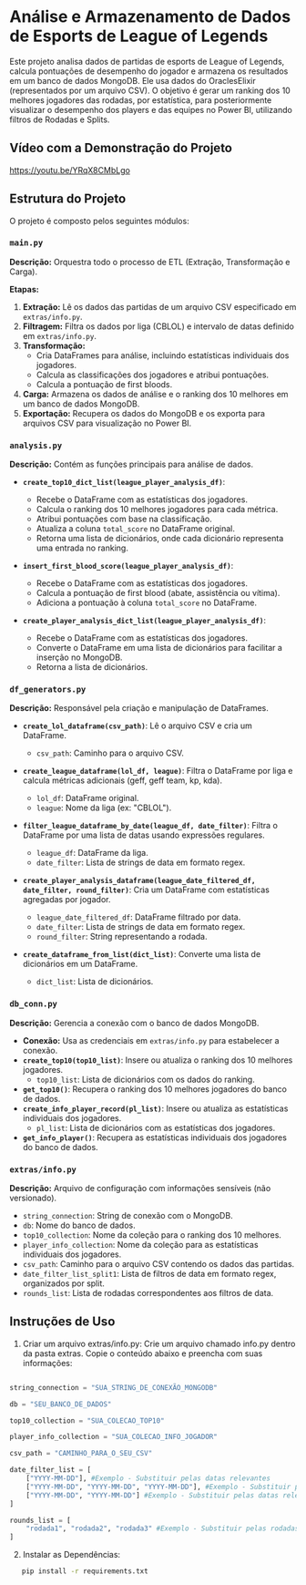 # Análise e Armazenamento de Dados de Esports de League of Legends

Este projeto analisa dados de partidas de esports de League of Legends, calcula pontuações de desempenho do jogador e armazena os resultados em um banco de dados MongoDB. Ele usa dados do OraclesElixir (representados por um arquivo CSV). O objetivo é gerar um ranking dos 10 melhores jogadores das rodadas, por estatística, para posteriormente visualizar o desempenho dos players e das equipes no Power BI, utilizando filtros de Rodadas e Splits.

## Vídeo com a Demonstração do Projeto

https://youtu.be/YRqX8CMbLgo

## Estrutura do Projeto

O projeto é composto pelos seguintes módulos:

### `main.py`

**Descrição:** Orquestra todo o processo de ETL (Extração, Transformação e Carga).

**Etapas:**

1. **Extração:** Lê os dados das partidas de um arquivo CSV especificado em `extras/info.py`.
2. **Filtragem:** Filtra os dados por liga (CBLOL) e intervalo de datas definido em `extras/info.py`.
3. **Transformação:**
    - Cria DataFrames para análise, incluindo estatísticas individuais dos jogadores.
    - Calcula as classificações dos jogadores e atribui pontuações.
    - Calcula a pontuação de first bloods.
4. **Carga:** Armazena os dados de análise e o ranking dos 10 melhores em um banco de dados MongoDB.
5. **Exportação:** Recupera os dados do MongoDB e os exporta para arquivos CSV para visualização no Power BI.

### `analysis.py`

**Descrição:** Contém as funções principais para análise de dados.

- **`create_top10_dict_list(league_player_analysis_df)`**: 
    - Recebe o DataFrame com as estatísticas dos jogadores.
    - Calcula o ranking dos 10 melhores jogadores para cada métrica.
    - Atribui pontuações com base na classificação.
    - Atualiza a coluna `total_score` no DataFrame original.
    - Retorna uma lista de dicionários, onde cada dicionário representa uma entrada no ranking.

- **`insert_first_blood_score(league_player_analysis_df)`**:
    - Recebe o DataFrame com as estatísticas dos jogadores.
    - Calcula a pontuação de first blood (abate, assistência ou vítima).
    - Adiciona a pontuação à coluna `total_score` no DataFrame.

- **`create_player_analysis_dict_list(league_player_analysis_df)`**:
    - Recebe o DataFrame com as estatísticas dos jogadores.
    - Converte o DataFrame em uma lista de dicionários para facilitar a inserção no MongoDB.
    - Retorna a lista de dicionários.

### `df_generators.py`

**Descrição:** Responsável pela criação e manipulação de DataFrames.

- **`create_lol_dataframe(csv_path)`**: Lê o arquivo CSV e cria um DataFrame.
    - `csv_path`: Caminho para o arquivo CSV.

- **`create_league_dataframe(lol_df, league)`**: Filtra o DataFrame por liga e calcula métricas adicionais (geff, geff team, kp, kda).
    - `lol_df`: DataFrame original.
    - `league`: Nome da liga (ex: "CBLOL").

- **`filter_league_dataframe_by_date(league_df, date_filter)`**: Filtra o DataFrame por uma lista de datas usando expressões regulares.
    - `league_df`: DataFrame da liga.
    - `date_filter`: Lista de strings de data em formato regex.

- **`create_player_analysis_dataframe(league_date_filtered_df, date_filter, round_filter)`**: Cria um DataFrame com estatísticas agregadas por jogador.
    - `league_date_filtered_df`: DataFrame filtrado por data.
    - `date_filter`: Lista de strings de data em formato regex.
    - `round_filter`: String representando a rodada.


- **`create_dataframe_from_list(dict_list)`**: Converte uma lista de dicionários em um DataFrame.
    - `dict_list`: Lista de dicionários.

### `db_conn.py`

**Descrição:** Gerencia a conexão com o banco de dados MongoDB.

- **Conexão:** Usa as credenciais em `extras/info.py` para estabelecer a conexão.
- **`create_top10(top10_list)`**: Insere ou atualiza o ranking dos 10 melhores jogadores.
    - `top10_list`: Lista de dicionários com os dados do ranking.
- **`get_top10()`**:  Recupera o ranking dos 10 melhores jogadores do banco de dados.
- **`create_info_player_record(pl_list)`**: Insere ou atualiza as estatísticas individuais dos jogadores.
    - `pl_list`: Lista de dicionários com as estatísticas dos jogadores.
- **`get_info_player()`**: Recupera as estatísticas individuais dos jogadores do banco de dados.

### `extras/info.py`

**Descrição:** Arquivo de configuração com informações sensíveis (não versionado).

- `string_connection`: String de conexão com o MongoDB.
- `db`: Nome do banco de dados.
- `top10_collection`: Nome da coleção para o ranking dos 10 melhores.
- `player_info_collection`: Nome da coleção para as estatísticas individuais dos jogadores.
- `csv_path`: Caminho para o arquivo CSV contendo os dados das partidas.
- `date_filter_list_split1`: Lista de filtros de data em formato regex, organizados por split.
- `rounds_list`: Lista de rodadas correspondentes aos filtros de data.

## Instruções de Uso

1. Criar um arquivo extras/info.py: Crie um arquivo chamado info.py dentro da pasta extras. Copie o conteúdo abaixo e preencha com suas informações:

```python

string_connection = "SUA_STRING_DE_CONEXÃO_MONGODB"

db = "SEU_BANCO_DE_DADOS"

top10_collection = "SUA_COLECAO_TOP10"

player_info_collection = "SUA_COLECAO_INFO_JOGADOR"

csv_path = "CAMINHO_PARA_O_SEU_CSV"

date_filter_list = [
    ["YYYY-MM-DD"], #Exemplo - Substituir pelas datas relevantes
    ["YYYY-MM-DD", "YYYY-MM-DD", "YYYY-MM-DD"], #Exemplo - Substituir pelas datas relevantes
    ["YYYY-MM-DD", "YYYY-MM-DD"] #Exemplo - Substituir pelas datas relevantes
]

rounds_list = [
    "rodada1", "rodada2", "rodada3" #Exemplo - Substituir pelas rodadas relevantes. Obs: O tamanho dessa lista precisa ser identico ao das datas.
]

```

2. Instalar as Dependências:

``` bash
   pip install -r requirements.txt